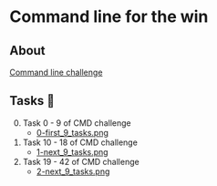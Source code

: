 # Command line for the win

## About
[Command line challenge](https://cmdchallenge.com/)

## Tasks :page_with_curl:
0. Task 0 - 9 of CMD challenge
	* [0-first_9_tasks.png](0-first_9_tasks.png)
1. Task 10 - 18 of CMD challenge
	* [1-next_9_tasks.png](1-next_9_tasks.png)
2. Task 19 - 42 of CMD challenge
	* [2-next_9_tasks.png](2-next_9_tasks.png)
